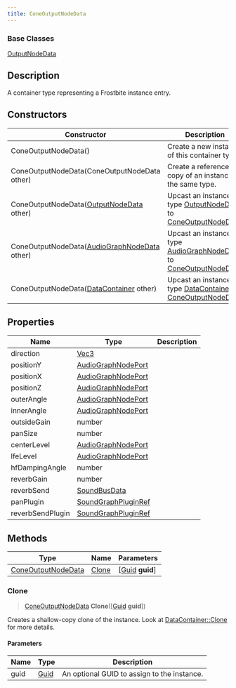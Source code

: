 ```yaml
---
title: ConeOutputNodeData
---
```

### Base Classes

[OutputNodeData](/vext/ref/fb/outputnodedata/)

## Description

A container type representing a Frostbite instance entry.

## Constructors

| Constructor                                                                   | Description                                                                                                                 |
| ----------------------------------------------------------------------------- | --------------------------------------------------------------------------------------------------------------------------- |
| ConeOutputNodeData()                                                          | Create a new instance of this container type.                                                                               |
| ConeOutputNodeData(ConeOutputNodeData other)                                  | Create a reference copy of an instance of the same type.                                                                    |
| ConeOutputNodeData([OutputNodeData](/vext/ref/fb/outputnodedata/) other)                    | Upcast an instance of type [OutputNodeData](/vext/ref/fb/outputnodedata/) to [ConeOutputNodeData](/vext/ref/fb/coneoutputnodedata/).                    |
| ConeOutputNodeData([AudioGraphNodeData](/vext/ref/fb/audiographnodedata/) other)            | Upcast an instance of type [AudioGraphNodeData](/vext/ref/fb/audiographnodedata/) to [ConeOutputNodeData](/vext/ref/fb/coneoutputnodedata/).            |
| ConeOutputNodeData([DataContainer](/vext/ref/shared/class/datacontainer) other) | Upcast an instance of type [DataContainer](/vext/ref/shared/class/datacontainer) to [ConeOutputNodeData](/vext/ref/fb/coneoutputnodedata/). |

## Properties

| Name             | Type                                       | Description |
| ---------------- | ------------------------------------------ | ----------- |
| direction        | [Vec3](/vext/ref/shared/class/vec3)          |             |
| positionY        | [AudioGraphNodePort](/vext/ref/fb/audiographnodeport/)   |             |
| positionX        | [AudioGraphNodePort](/vext/ref/fb/audiographnodeport/)   |             |
| positionZ        | [AudioGraphNodePort](/vext/ref/fb/audiographnodeport/)   |             |
| outerAngle       | [AudioGraphNodePort](/vext/ref/fb/audiographnodeport/)   |             |
| innerAngle       | [AudioGraphNodePort](/vext/ref/fb/audiographnodeport/)   |             |
| outsideGain      | number                                     |             |
| panSize          | number                                     |             |
| centerLevel      | [AudioGraphNodePort](/vext/ref/fb/audiographnodeport/)   |             |
| lfeLevel         | [AudioGraphNodePort](/vext/ref/fb/audiographnodeport/)   |             |
| hfDampingAngle   | number                                     |             |
| reverbGain       | number                                     |             |
| reverbSend       | [SoundBusData](/vext/ref/fb/soundbusdata/)               |             |
| panPlugin        | [SoundGraphPluginRef](/vext/ref/fb/soundgraphpluginref/) |             |
| reverbSendPlugin | [SoundGraphPluginRef](/vext/ref/fb/soundgraphpluginref/) |             |

## Methods

| Type                                     | Name            | Parameters                                     |
| ---------------------------------------- | --------------- | ---------------------------------------------- |
| [ConeOutputNodeData](/vext/ref/fb/coneoutputnodedata/) | [Clone](#clone) | \[[Guid](/vext/ref/shared/class/guid) **guid**\] |

### Clone

> [ConeOutputNodeData](/vext/ref/fb/coneoutputnodedata/) **Clone**(\[[Guid](/vext/ref/shared/class/guid) **guid**\])

Creates a shallow-copy clone of the instance. Look at [DataContainer::Clone](/vext/ref/shared/class/datacontainer#clone) for more details.

#### Parameters

| Name | Type         | Description                                 |
| ---- | ------------ | ------------------------------------------- |
| guid | [Guid](/vext/ref/shared/class/guid/) | An optional GUID to assign to the instance. |
